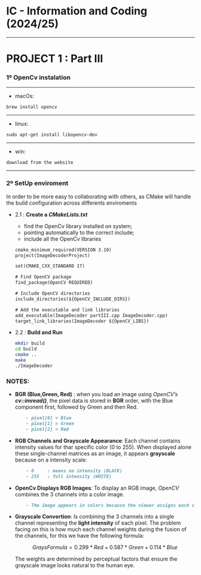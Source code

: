 # IC - Information and Coding (2024/25)
---
# PROJECT 1 : Part III

### **1º** OpenCv instalation

---
- macOs:
```
brew install opencv
```
---
- linux:
```
sudo apt-get install libopencv-dev
```
---
- win:
```
download from the website
```

---


### **2º** SetUp enviroment
In order to be more easy to collaborating with others, as CMake will handle the build configuration across differents enviroments

- 2.1 : **Create a *CMakeLists.txt***
    - find the OpenCv library installed on system;
    - pointing automatically to the correct include;
    - include all the OpenCv libraries

    ```txt
    cmake_minimum_required(VERSION 3.10)
    project(ImageDecoderProject)

    set(CMAKE_CXX_STANDARD 17)

    # Find OpenCV package
    find_package(OpenCV REQUIRED)

    # Include OpenCV directories
    include_directories(${OpenCV_INCLUDE_DIRS})

    # Add the executable and link libraries
    add_executable(ImageDecoder partIII.cpp ImageDecoder.cpp)
    target_link_libraries(ImageDecoder ${OpenCV_LIBS})
    ```

- 2.2 : **Build and Run**
    ```bash
    mkdir build
    cd build
    cmake ..
    make
    ./ImageDecoder
    ```


### NOTES:

- **BGR (Blue,Green, Red)** :
    when you load an image using *OpenCV’s* ***cv::imread()***, the pixel data is stored in **BGR** order, with the Blue component first, followed by Green and then Red.
    ```md
        - pixel[0] = Blue
        - pixel[1] = Green
        - pixel[2] = Red
    ```
- **RGB Channels and Grayscale Appearance**:
    Each channel contains intensity values for thar specific color (0 to 255).
    When displayed alone these single-channel matrices as an image, it appears **grayscale** because on a intensity scale:
    ```md
        - 0     : means no intensity (BLACK) 
        - 255   : full intensity (WHITE)
    ```
    
- **OpenCv Displays RGB Images**:
    To display an RGB image, *OpenCV* combines the 3 channels into a color image.
    ```md
        - The image appears in colors because the viewer assigns each channel to th specific color and use the scale to control the intensity of each color(Red,Green,Blue)
    ```

- **Grayscale Convertion**:
    Is combining the 3 channels into a single channel representing the **light intensity** of each pixel.
    The problem facing on this is how much each channel weights during the fusion of the channels, for this we have the following formula:
    ```math
    GraysFormula = 0.299 * Red + 0.587 * Green + 0.114 * Blue
    ```
    The weights are determined by perceptual factors that ensure the grayscale image looks natural to the human eye.
